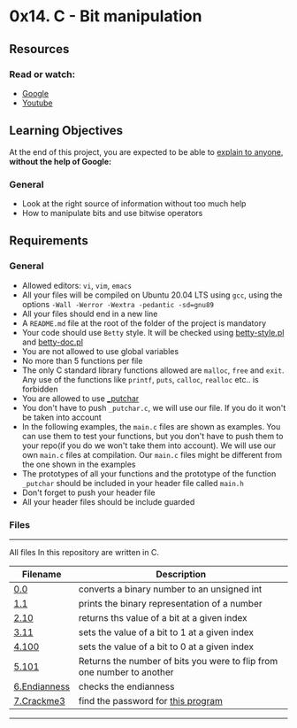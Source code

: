 # 0x14. C - Bit manipulation

## Resources

### Read or watch:
* [Google](https://www.google.com/webhp?q=bit+manipulation+C)
* [Youtube](https://www.youtube.com/results?search_query=bitwise+operators+in+c)

## Learning Objectives
At the end of this project, you are expected to be able to [explain to anyone](https://fs.blog/feynman-learning-technique/), **without the help of Google:**

### General
- Look at the right source of information without too much help
- How to manipulate bits and use bitwise operators

## Requirements

### General
* Allowed editors: `vi`, `vim`, `emacs`
* All your files will be compiled on Ubuntu 20.04 LTS using `gcc`, using the options `-Wall -Werror -Wextra -pedantic -sd=gnu89`
* All your files should end in a new line
* A `README.md` file at the root of the folder of the project is mandatory
* Your code should use `Betty` style. It will be checked using [betty-style.pl]() and [betty-doc.pl]()
* You are not allowed to use global variables
* No more than 5 functions per file
* The only C standard library functions allowed are `malloc`, `free` and `exit`. Any use of the functions like `printf`, `puts`, `calloc`, `realloc` etc.. is forbidden
* You are allowed to use [\_putchar](https://github.com/holbertonschool/_putchar.c/blob/master/_putchar.c)
* You don't have to push `_putchar.c`, we will use our file. If you do it won't be taken into account
* In the following examples, the `main.c` files are shown as examples. You can use them to test your functions, but you don't have to push them to your repo(if you do we won't take them into account). We will use our own `main.c` files at compilation. Our `main.c` files might be different from the one shown in the examples
* The prototypes of all your functions and the prototype of the function `_putchar` should be included in your header file called `main.h`
* Don't forget to push your header file
* All your header files should be include guarded

### Files
---
All files In this repository are written in C.

|Filename|Description|
|--------|-----------|
|[0.0](./0-binary_to_uint.c)|converts a binary number to an unsigned int|
|[1.1](./1-print_binary.c)|prints the binary representation of a number|
|[2.10](./2-get_bit.c)|returns ths value of a bit at a given index|
|[3.11](./3-set_bit.c)|sets the value of a bit to 1 at a given index|
|[4.100](./4-clear_bit.c)|sets the value of a bit to 0 at a given index|
|[5.101](./5-flip_bits)|Returns the number of bits you were to flip from one number to another|
|[6.Endianness](./100-get_endianness)|checks the endianness|
|[7.Crackme3](./101-password)|find the password for [this program](https://github.com/holbertonschool/0x13.c)|

---
